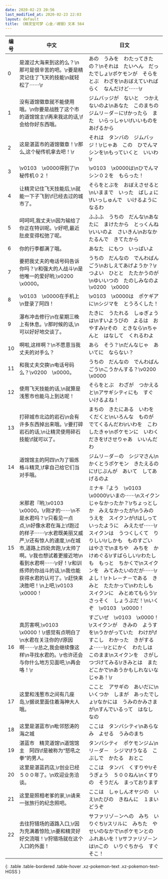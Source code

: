 ```yaml
---
date: 2020-02-23 20:56
last_modified_at: 2020-02-23 22:03
layout: default
title: 《精灵宝可梦 心金／魂银》文本 564
---
```

| 编号 | 中文 | 日文 |
| ---- | ---- | ---- |
| 0 | 是渡过大海来到这的么？\n那可是很辛苦的吧。\r要是精灵记住了飞天的技能\n就轻松了⋯⋯\r | あの　うみを　わたってきたの？\nそれは　たいへん　だったでしょ\rポケモンが　そらを　とぶ　わざを\nおぼえていれば　らく　なんだけど⋯⋯\r |
| 1 | 没有道馆徽章就不能使用哦。\n你要是战胜了这个市的道馆馆主\f再来我这的话,\f会给你好东西哦。 | ジムバッジが　ないと　つかえないのよ\nあなた　このまちの　ジムリ－ダ－に\fかったら　また　いらっしゃい\fいいものを　あげるから |
| 2 | 这是湛蓝市的道馆徽章！\r那么,这个秘传机拿去吧！\r | それは　タンバの　ジムバッジ！\rじゃあ　この　ひでんマシンを\nもっていくと　いいわ\r |
| 3 | \v0103　\x0000得到了\n秘传机０２！ | \v0103　\x0000は\nひでんマシン０２を　もらった！ |
| 4 | 让精灵记住飞天技能后,\n就能一下子飞到\f已经去过的城市了。 | そらをとぶを　おぼえさせると\nいままで　いった　ばしょに\fいっしゅんで　いけるように　なるわ |
| 5 | 呵呵呵,我丈夫\n因为输给了你正在特训呢。\r好吧,最近肚皮变得松弛了呢。 | ふふふ　うちの　だんな\nあなたに　まけたから　とっくんね\rいいのよ　さいきん\nおなか　たるんで　きてたから |
| 6 | 你的行李都满了哦。 | あなた　にもつ　いっぱいよ |
| 7 | 要把我丈夫的电话号码告诉你吗？\r和强大的人战斗\n是他唯一的爱好哟,\v0200　\x0000。 | うちの　だんなの　でんわばんごう\nおしえてあげようか？\rつよい　ひとと　たたかうのが\nゆいいつの　たのしみなのよ\v0200　\x0000 |
| 8 | \v0103　\x0000在手机上\n登录了阿四！ | \v0103　\x0000は　ポケギアに\nシジマを　とうろくした！ |
| 9 | 瀑布冲击修行\n在星期三晚上有休息。\r那时候的话,\n可以好好地交谈了。 | たきに　うたれる　しゅぎょうは\nすいようびの　よるは　おやすみ\rその　ときなら\nちゃんと　はなして　くれるわよ |
| 10 | 啊啦,这样啊？\n不愿意当我丈夫的对手么？ | あら　そう？\nだんなじゃ　あいてに　ならない？ |
| 11 | 和我丈夫交换\n电话号码么？\v0200　\x0000。 | うちの　だんなの　でんわばんごう\nこうかんする？\v0200　\x0000 |
| 12 | 使用飞天技能的话,\n就算是浅葱市也能马上到达呢！ | そらをとぶ　わざが　つかえると\nアサギシティにも　すぐ　いけるよね！ |
| 13 | 打碎城市北边的岩石\n会有许多东西掉出来哦。\r要打碎岩石的话,\n让精灵使用碎石技能\f就可以了。 | まちの　きたにある　いわを　くだくと\nいろんな　ものが　でてくるんだわ\rいわを　こわしたきゃ\nポケモンに　いわくだきを\fさせりゃあ　いいんだわ |
| 14 | 道馆馆主的阿四\n为了锻炼格斗精灵,\f拿自己给它们当对手哦。 | ジムリ－ダ－の　シジマさん\nかくとうポケモン　きたえるのに\fじぶんが　あいて　してあげるのよ |
| 15 | 米那君『哟,\v0103　\x0000。\r刚才的⋯⋯\n不是水君吗？\r只看见一点点,\n好像水君在海上\f跑过的样子⋯⋯\r水君既美丽又威严,\r还有惊人的速度,\n在城市,道路上四处奔跑,\r太帅了啊。\r我也想试着更接近地\n看到水君啊⋯⋯\r好！\r和训练师的你战斗的话,\n我也能获得水君的认可了。\r赶快来决胜吧！\n上吧,\v0103　\x0000！ | ミナキ『よう　\v0103　\x0000\rいまの⋯⋯\nスイクン　じゃなかったか？\rちょっとしか　みえなかったが\nうみの　うえを　スイクンが\fはしって　いったように　みえたぜ⋯⋯\rスイクンは　うつくしくて　りりしい\rしかも　ものすごい　はやさで\nまちや　みちを　かけめぐる\rすばらしい\rわたしも　もっと　ちかくで\nスイクンを　みてみたいのだが⋯⋯\rよし！\rトレ－ナ－である　きみと　たたかって\nわたしも　スイクンに　みとめてもらう\rさっそく　しょうぶだ！\nいくぞ　\v0103　\x0000！ |
| 16 | 真厉害啊,\v0103　\x0000！\r感觉有点明白了\n水君在关注你的\f原因啊⋯⋯\r总之,我会继续像这样\n寻找水君的。\r也许还会与你什么地方见面吧,\n再会咯！\r | すごいぜ　\v0103　\x0000！\rスイクンが　きみの　ようすを\nうかがっていた　わけが\fすこし　わかった　きがするよ⋯⋯\rとにかく　わたしは　このまま\nスイクンを　さがし　つづけてみる\rきみとは　また　どこかで\nあうかもしれないな　じゃあ！\r |
| 17 | 这里和浅葱市之间有几座岛,\r据说里面住着海神大人哦。 | ここと　アサギの　あいだに\nいくつか　しまが　あったでしょ\rなかには　うみのかみさまが\nすんでいるって　はなし　なの |
| 18 | 这里是湛蓝市\n毗邻怒涛的海之城 | ここは　タンバシティ\nあらなみ　よせる　うみのまち |
| 19 | 湛蓝市　精灵道馆\n道馆馆主　阿四\f是被称为“怒吼之拳”的男人。 | タンバシティ　ポケモンジム\nリ－ダ－　シジマ\fうなる　こぶしで　かたる　おとこ |
| 20 | 这里是湛蓝药店,\r创业已经５００年了。\n欢迎业务洽谈。 | ここは　タンバ　くすりや\rそうぎょう　５００ねん\nくすりの　そうだん　まっております |
| 21 | 这里是照相老爹的家,\n请来一张旅行的纪念照吧。 | ここは　しゃしんオヤジの　いえ\nたびの　きねんに　１まい　どうぞ |
| 22 | 去往狩猎场的道路入口,\r因为充满着惊险,\n要和精灵好好交流哦！\r狩猎场就在这个入口的外面！ | サファリゾ－ンへの　みち　いりぐち\rスリルに　みちた　やせいのなかで\nポケモンとの　ふれあいを！\rサファリゾ－ンは\nこの　いりぐちから　すぐそこ！ |
{: .table .table-bordered .table-hover .xz-pokemon-text .xz-pokemon-text-HGSS }